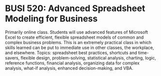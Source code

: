 # BUSI 520: Advanced Spreadsheet Modeling for Business

Primarily online class. Students will use advanced features of Microsoft Excel to create efficient, flexible spreadsheet models of common and complex business problems. This is an extremely practical class in which skills learned can be put to immediate use in other classes, the workplace, and elsewhere. Topics: spreadsheet best practices, shortcuts and time-savers, flexible design, problem-solving, statistical analysis, charting, logic, reference functions, financial analysis, organizing data for complex analysis, what-if analysis, enhanced decision-making, and VBA.